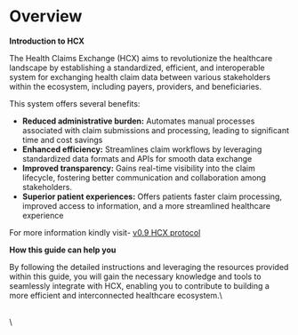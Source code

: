 # Overview

**Introduction to HCX**

The Health Claims Exchange (HCX) aims to revolutionize the healthcare landscape by establishing a standardized, efficient, and interoperable system for exchanging health claim data between various stakeholders within the ecosystem, including payers, providers, and beneficiaries.

This system offers several benefits:

* **Reduced administrative burden:** Automates manual processes associated with claim submissions and processing, leading to significant time and cost savings
* **Enhanced efficiency:** Streamlines claim workflows by leveraging standardized data formats and APIs for smooth data exchange
* **Improved transparency:** Gains real-time visibility into the claim lifecycle, fostering better communication and collaboration among stakeholders.
* **Superior patient experiences:** Offers patients faster claim processing, improved access to information, and a more streamlined healthcare experience

For more information kindly visit- [v0.9 HCX protocol](https://docs.hcxprotocol.io/)

**How this guide can help you**

By following the detailed instructions and leveraging the resources provided within this guide, you will gain the necessary knowledge and tools to seamlessly integrate with HCX, enabling you to contribute to building a more efficient and interconnected healthcare ecosystem.\


\
\


